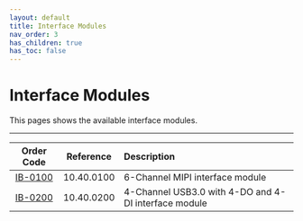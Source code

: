 ```yaml
---
layout: default
title: Interface Modules
nav_order: 3
has_children: true
has_toc: false
---
```


# Interface Modules
This pages shows the available interface modules.

---

| Order Code              | Reference  | Description                                          |
|:-----------------------:|:----------:|:-----------------------------------------------------|
| [IB-0100](IB-0100.html) | 10.40.0100 | 6-Channel MIPI interface module                      |
| [IB-0200](IB-0200.html) | 10.40.0200 | 4-Channel USB3.0 with 4-DO and 4-DI interface module |
